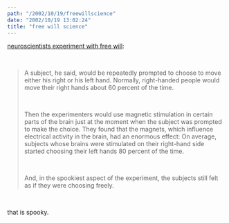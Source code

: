 ```yaml
---
path: "/2002/10/19/freewillscience" 
date: "2002/10/19 13:02:24" 
title: "free will science" 
---
```

<p><a href="http://www.boston.com/dailyglobe2/288/science/A_question_of_willP.shtml">neuroscientists experiment with free will</a>:</p><br><blockquote><p>A subject, he said, would be repeatedly prompted to choose to move either his right or his left hand. Normally, right-handed people would move their right hands about 60 percent of the time.</p><br><p>Then the experimenters would use magnetic stimulation in certain parts of the brain just at the moment when the subject was prompted to make the choice. They found that the magnets, which influence electrical activity in the brain, had an enormous effect: On average, subjects whose brains were stimulated on their right-hand side started choosing their left hands 80 percent of the time.</p><br><p>And, in the spookiest aspect of the experiment, the subjects still felt as if they were choosing freely.</p></blockquote><br><p>that is spooky.</p>